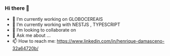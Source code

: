 ### Hi there 👋

- 🔭 I’m currently working on GLOBOCEREAIS
- 🌱 I’m currently working with NESTJS , TYPESCRIPT
- 👯 I’m looking to collaborate on 
- 💬 Ask me about ...
- 📫 How to reach me: https://www.linkedin.com/in/henrique-damasceno-32a64720b/


